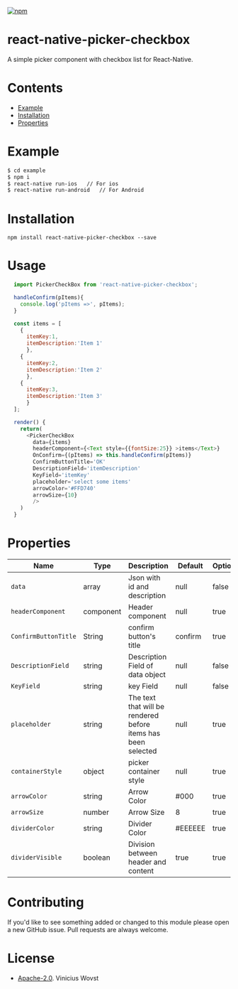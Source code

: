[![npm](https://img.shields.io/npm/dm/localeval.svg)](https://www.npmjs.com/package/react-native-picker-checkbox)

# react-native-picker-checkbox

A simple picker component with checkbox list for React-Native.


# Contents

- [Example](#example)
- [Installation](#installation)
- [Properties](#properties)


# Example
```sh
$ cd example
$ npm i
$ react-native run-ios   // For ios
$ react-native run-android   // For Android
```

# Installation
``npm install react-native-picker-checkbox --save``

# Usage
```javascript
  import PickerCheckBox from 'react-native-picker-checkbox';

  handleConfirm(pItems){
    console.log('pItems =>', pItems);
  }

  const items = [
    {
      itemKey:1,
      itemDescription:'Item 1'
      },
    {
      itemKey:2,
      itemDescription:'Item 2'
      },
    {
      itemKey:3,
      itemDescription:'Item 3'
      }
  ];

  render() {
    return(
      <PickerCheckBox
        data={items}
        headerComponent={<Text style={{fontSize:25}} >items</Text>}
        OnConfirm={(pItems) => this.handleConfirm(pItems)}
        ConfirmButtonTitle='OK'
        DescriptionField='itemDescription'
        KeyField='itemKey'
        placeholder='select some items'
        arrowColor='#FFD740'
        arrowSize={10}
        />
    )
  }
```

# Properties

| Name | Type | Description | Default | Optional
| ------------ | ------------- | ------------ |------------ |------------ |
| `data` | array  | Json with id and description | null | false
| ```headerComponent``` | component  | Header component | null | true
| ```ConfirmButtonTitle``` | String  | confirm button's title | confirm | true
| ```DescriptionField``` | string  | Description Field of data object | null | false
| ```KeyField``` | string  | key Field | null | false
| `placeholder` | string | The text that will be rendered before items has been selected | null | true
| ```containerStyle``` | object  | picker container style | null | true
| ```arrowColor``` | string  | Arrow Color | #000 | true
| ```arrowSize``` | number  | Arrow Size | 8 | true
| ```dividerColor``` | string  | Divider Color | #EEEEEE | true
| ```dividerVisible``` | boolean  | Division between header and content  | true | true

# Contributing

If you'd like to see something added or changed to this module please open a new GitHub issue. Pull requests are always welcome.

# License

 - [Apache-2.0](https://github.com/ViniciusWovst/react-native-picker-checkbox/blob/master/LICENSE). Vinicius Wovst
